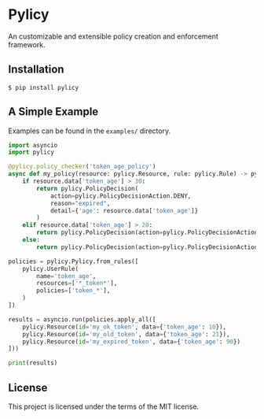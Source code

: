 # Pylicy

An customizable and extensible policy creation and enforcement framework.

## Installation

```
$ pip install pylicy
```

## A Simple Example

Examples can be found in the `examples/` directory.

```python
import asyncio
import pylicy

@pylicy.policy_checker('token_age_policy')
async def my_policy(resource: pylicy.Resource, rule: pylicy.Rule) -> pylicy.PolicyDecision:
    if resource.data['token_age'] > 30:
        return pylicy.PolicyDecision(
            action=pylicy.PolicyDecisionAction.DENY,
            reason="expired",
            detail={'age': resource.data['token_age']}
        )
    elif resource.data['token_age'] > 20:
        return pylicy.PolicyDecision(action=pylicy.PolicyDecisionAction.WARN)
    else:
        return pylicy.PolicyDecision(action=pylicy.PolicyDecisionAction.ALLOW)

policies = pylicy.Pylicy.from_rules([
    pylicy.UserRule(
        name='token_age',
        resources=['*_token*'],
        policies=['token_*'],
    )
])

results = asyncio.run(policies.apply_all([
    pylicy.Resource(id='my_ok_token', data={'token_age': 10}),
    pylicy.Resource(id='my_old_token', data={'token_age': 21}),
    pylicy.Resource(id='my_expired_token', data={'token_age': 90})
]))

print(results)
```

## License
This project is licensed under the terms of the MIT license.

